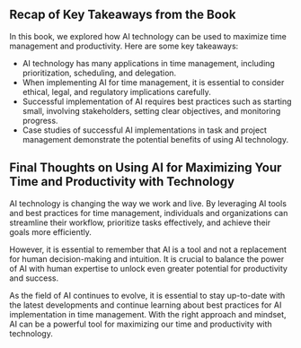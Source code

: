 

Recap of Key Takeaways from the Book
------------------------------------

In this book, we explored how AI technology can be used to maximize time management and productivity. Here are some key takeaways:

* AI technology has many applications in time management, including prioritization, scheduling, and delegation.
* When implementing AI for time management, it is essential to consider ethical, legal, and regulatory implications carefully.
* Successful implementation of AI requires best practices such as starting small, involving stakeholders, setting clear objectives, and monitoring progress.
* Case studies of successful AI implementations in task and project management demonstrate the potential benefits of using AI technology.

Final Thoughts on Using AI for Maximizing Your Time and Productivity with Technology
------------------------------------------------------------------------------------

AI technology is changing the way we work and live. By leveraging AI tools and best practices for time management, individuals and organizations can streamline their workflow, prioritize tasks effectively, and achieve their goals more efficiently.

However, it is essential to remember that AI is a tool and not a replacement for human decision-making and intuition. It is crucial to balance the power of AI with human expertise to unlock even greater potential for productivity and success.

As the field of AI continues to evolve, it is essential to stay up-to-date with the latest developments and continue learning about best practices for AI implementation in time management. With the right approach and mindset, AI can be a powerful tool for maximizing our time and productivity with technology.